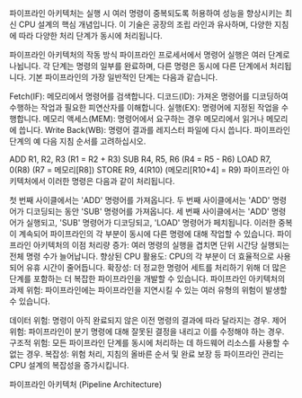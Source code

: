파이프라인 아키텍처는 실행 시 여러 명령이 중복되도록 허용하여 성능을 향상시키는 최신 CPU 설계의 핵심 개념입니다. 이 기술은 공장의 조립 라인과 유사하며, 다양한 지침에 따라 다양한 처리 단계가 동시에 처리됩니다.

파이프라인 아키텍처의 작동 방식
파이프라인 프로세서에서 명령어 실행은 여러 단계로 나뉩니다. 각 단계는 명령의 일부를 완료하며, 다른 명령은 동시에 다른 단계에서 처리됩니다. 기본 파이프라인의 가장 일반적인 단계는 다음과 같습니다.

Fetch(IF): 메모리에서 명령어를 검색합니다.
디코드(ID): 가져온 명령어를 디코딩하여 수행하는 작업과 필요한 피연산자를 이해합니다.
실행(EX): 명령어에 지정된 작업을 수행합니다.
메모리 액세스(MEM): 명령어에서 요구하는 경우 메모리에서 읽거나 메모리에 씁니다.
Write Back(WB): 명령어 결과를 레지스터 파일에 다시 씁니다.
파이프라인 단계의 예
다음 지침 순서를 고려하십시오.

ADD R1, R2, R3 (R1 = R2 + R3)
SUB R4, R5, R6 (R4 = R5 - R6)
LOAD R7, 0(R8) (R7 = 메모리[R8])
STORE R9, 4(R10) (메모리[R10+4] = R9)
파이프라인 아키텍처에서 이러한 명령은 다음과 같이 처리됩니다.

첫 번째 사이클에서는 'ADD' 명령어를 가져옵니다.
두 번째 사이클에서는 'ADD' 명령어가 디코딩되는 동안 'SUB' 명령어를 가져옵니다.
세 번째 사이클에서는 'ADD' 명령어가 실행되고, 'SUB' 명령어가 디코딩되고, 'LOAD' 명령어가 페치됩니다.
이러한 중복이 계속되어 파이프라인의 각 부분이 동시에 다른 명령에 대해 작업할 수 있습니다.
파이프라인 아키텍처의 이점
처리량 증가: 여러 명령의 실행을 겹치면 단위 시간당 실행되는 전체 명령 수가 늘어납니다.
향상된 CPU 활용도: CPU의 각 부분이 더 효율적으로 사용되어 유휴 시간이 줄어듭니다.
확장성: 더 정교한 명령어 세트를 처리하기 위해 더 많은 단계를 포함하는 더 복잡한 파이프라인을 개발할 수 있습니다.
파이프라인 아키텍처의 과제
위험: 파이프라인에는 파이프라인을 지연시킬 수 있는 여러 유형의 위험이 발생할 수 있습니다.

데이터 위험: 명령이 아직 완료되지 않은 이전 명령의 결과에 따라 달라지는 경우.
제어 위험: 파이프라인이 분기 명령에 대해 잘못된 결정을 내리고 이를 수정해야 하는 경우.
구조적 위험: 모든 파이프라인 단계를 동시에 처리하는 데 하드웨어 리소스를 사용할 수 없는 경우.
복잡성: 위험 처리, 지침의 올바른 순서 및 완료 보장 등 파이프라인 관리는 CPU 설계의 복잡성을 증가시킵니다.

파이프라인 아키텍처 (Pipeline Architecture)